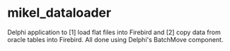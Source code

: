 # mikel_dataloader
Delphi application to [1] load flat files into Firebird and [2] copy data from oracle tables into Firebird.
All done using Delphi's BatchMove component.
